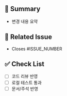 ## 📌 Summary
- 변경 내용 요약

## 🧩 Related Issue
- Closes #ISSUE_NUMBER

## ✅ Check List
- [ ] 코드 리뷰 반영
- [ ] 로컬 테스트 통과
- [ ] 문서/주석 반영